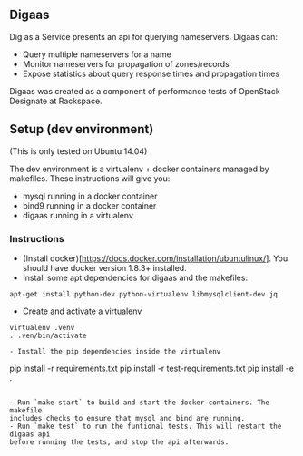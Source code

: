 Digaas
------

Dig as a Service presents an api for querying nameservers. Digaas can:

- Query multiple nameservers for a name
- Monitor nameservers for propagation of zones/records
- Expose statistics about query response times and propagation times

Digaas was created as a component of performance tests of OpenStack Designate
at Rackspace.

Setup (dev environment)
-----------------------

(This is only tested on Ubuntu 14.04)

The dev environment is a virtualenv + docker containers managed by makefiles.
These instructions will give you:

- mysql running in a docker container
- bind9 running in a docker container
- digaas running in a virtualenv

### Instructions

- (Install docker)[https://docs.docker.com/installation/ubuntulinux/]. You
should have docker version 1.8.3+ installed.
- Install some apt dependencies for digaas and the makefiles:

```
apt-get install python-dev python-virtualenv libmysqlclient-dev jq
```

- Create and activate a virtualenv

```
virtualenv .venv
. .ven/bin/activate

- Install the pip dependencies inside the virtualenv

```
pip install -r requirements.txt
pip install -r test-requirements.txt
pip install -e .
```

- Run `make start` to build and start the docker containers. The makefile
includes checks to ensure that mysql and bind are running.
- Run `make test` to run the funtional tests. This will restart the digaas api
before running the tests, and stop the api afterwards.
